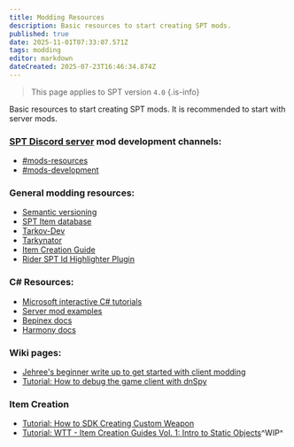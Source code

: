 ```yaml
---
title: Modding Resources
description: Basic resources to start creating SPT mods.
published: true
date: 2025-11-01T07:33:07.571Z
tags: modding
editor: markdown
dateCreated: 2025-07-23T16:46:34.874Z
---
```


> This page applies to SPT version `4.0`
{.is-info}

Basic resources to start creating SPT mods. It is recommended to start with server mods.

### [SPT Discord server](http://discord.sp-tarkov.com/) mod development channels:
- [#mods-resources](https://discord.com/channels/875684761291599922/875806757836951575)
- [#mods-development](https://discord.com/channels/875684761291599922/875803116409323562)

### General modding resources:
- [Semantic versioning](<https://semver.org/>)
- [SPT Item database](<https://db.sp-tarkov.com/search>)
- [Tarkov-Dev](<https://api.tarkov.dev/>)
- [Tarkynator](<https://tarkynator.com/>)
- [Item Creation Guide](<https://hub.sp-tarkov.com/doc/entry/98-wtt-item-creation-guides-vol-1-intro-to-static-objects/>)
- [Rider SPT Id Highlighter Plugin](<https://github.com/madmanbeavisx/spt-id-highlighter>)

### C# Resources:
- [Microsoft interactive C# tutorials](<https://learn.microsoft.com/en-us/dotnet/csharp/tour-of-csharp/tutorials/>)
- [Server mod examples](<https://github.com/sp-tarkov/server-mod-examples>)
- [Bepinex docs](<https://docs.bepinex.dev/>)
- [Harmony docs](<https://harmony.pardeike.net/articles/intro.html>)

### Wiki pages:
- [Jehree's beginner write up to get started with client modding](/modding/tutorials/Client_Modding_Quick_Guide)
- [Tutorial: How to debug the game client with dnSpy](/modding/tutorials/debug_dnSpy)

### Item Creation
- [Tutorial: How to SDK Creating Custom Weapon](<https://docs.google.com/document/d/1miWuhu9Jgr-P_HKsAaYMxiz3i4wbq7hn1FSDGEJzo1A/>)
- [Tutorial: WTT - Item Creation Guides Vol. 1: Intro to Static Objects](#)^WIP^